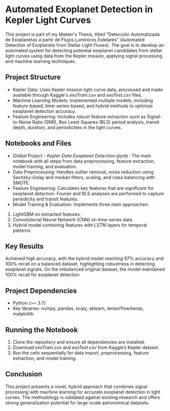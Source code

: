 # Automated Exoplanet Detection in Kepler Light Curves
This project is part of my Master's Thesis, titled "Detección Automatizada de Exoplanetas a partir de Flujos Lumínicos Estelares" (Automated Detection of Exoplanets from Stellar Light Fluxes). The goal is to develop an automated system for detecting potential exoplanet candidates from stellar light curves using data from the Kepler mission, applying signal processing and machine learning techniques.

## Project Structure
- Kepler Data: Uses Kepler mission light curve data, processed and made available through Kaggle's _exoTrain.csv_ and _exoTest.csv_ files.
- Machine Learning Models: Implemented multiple models, including feature-based, time-series-based, and hybrid methods to optimize exoplanet detection accuracy.
- Feature Engineering: Includes robust feature extraction such as Signal-to-Noise Ratio (SNR), Box Least Squares (BLS) period analysis, transit depth, duration, and periodicities in the light curves.

## Notebooks and Files
- _Global Project - Kepler Data Exoplanet Detection.ipynb_ : The main notebook with all steps from data preprocessing, feature extraction, model training, and evaluation.
- Data Preprocessing: Handles outlier removal, noise reduction using Savitzky-Golay and median filters, scaling, and class balancing with SMOTE.
- Feature Engineering: Calculates key features that are significant for exoplanet detection. Fourier and BLS analyses are performed to capture periodicity and transit features.
- Model Training & Evaluation: Implements three main approaches:
1. LightGBM on extracted features.
2. Convolutional Neural Network (CNN) on time-series data.
3. Hybrid model combining features with LSTM layers for temporal patterns.

## Key Results
Achieved high accuracy, with the hybrid model reaching 97% accuracy and 100% recall on a balanced dataset, highlighting robustness in detecting exoplanet signals.
On the imbalanced original dataset, the model maintained 100% recall for exoplanet detection.

## Project Dependencies 
- Python (>= 3.7)
- Key libraries: numpy, pandas, scipy, sklearn, tensorflow/keras, matplotlib

## Running the Notebook
1. Clone the repository and ensure all dependencies are installed.
2. Download _exoTrain.csv_ and _exoTest.csv_ from Kaggle’s Kepler dataset.
3. Run the cells sequentially for data import, preprocessing, feature extraction, and model training.

## Conclusion
This project presents a novel, hybrid approach that combines signal processing with machine learning for accurate exoplanet detection in light curves. The methodology is validated against existing research and offers strong generalization potential for large-scale astronomical datasets.
